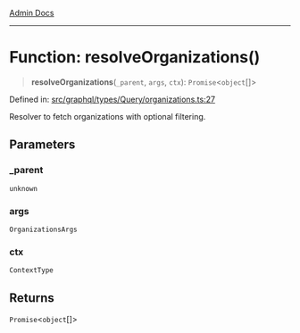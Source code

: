 [Admin Docs](/)

***

# Function: resolveOrganizations()

> **resolveOrganizations**(`_parent`, `args`, `ctx`): `Promise`\<`object`[]\>

Defined in: [src/graphql/types/Query/organizations.ts:27](https://github.com/PalisadoesFoundation/talawa-api/blob/f1b6ec0d386e11c6dc4f3cf8bb763223ff502e1e/src/graphql/types/Query/organizations.ts#L27)

Resolver to fetch organizations with optional filtering.

## Parameters

### \_parent

`unknown`

### args

`OrganizationsArgs`

### ctx

`ContextType`

## Returns

`Promise`\<`object`[]\>
